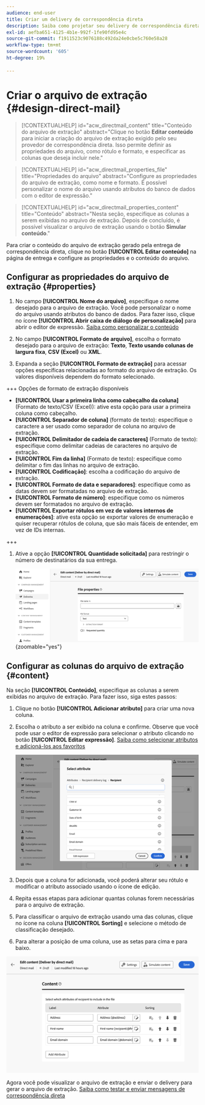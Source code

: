 ```yaml
---
audience: end-user
title: Criar um delivery de correspondência direta
description: Saiba como projetar seu delivery de correspondência direta com o Adobe Campaign Web
exl-id: aefba651-4125-4b1e-992f-1fe90fd95e4c
source-git-commit: f1911523c9076188c492da24e0cbe5c760e58a28
workflow-type: tm+mt
source-wordcount: '605'
ht-degree: 19%

---
```


# Criar o arquivo de extração {#design-direct-mail}

>[!CONTEXTUALHELP]
>id="acw_directmail_content"
>title="Conteúdo do arquivo de extração"
>abstract="Clique no botão **Editar conteúdo** para iniciar a criação do arquivo de extração exigido pelo seu provedor de correspondência direta. Isso permite definir as propriedades do arquivo, como rótulo e formato, e especificar as colunas que deseja incluir nele."

>[!CONTEXTUALHELP]
>id="acw_directmail_properties_file"
>title="Propriedades do arquivo"
>abstract="Configure as propriedades do arquivo de extração, como nome e formato. É possível personalizar o nome do arquivo usando atributos do banco de dados com o editor de expressão."

>[!CONTEXTUALHELP]
>id="acw_directmail_properties_content"
>title="Conteúdo"
>abstract="Nesta seção, especifique as colunas a serem exibidas no arquivo de extração. Depois de concluído, é possível visualizar o arquivo de extração usando o botão **Simular conteúdo**."

Para criar o conteúdo do arquivo de extração gerado pela entrega de correspondência direta, clique no botão **[!UICONTROL Editar conteúdo]** na página de entrega e configure as propriedades e o conteúdo do arquivo.

## Configurar as propriedades do arquivo de extração {#properties}

1. No campo **[!UICONTROL Nome do arquivo]**, especifique o nome desejado para o arquivo de extração. Você pode personalizar o nome do arquivo usando atributos do banco de dados. Para fazer isso, clique no ícone **[!UICONTROL Abrir caixa de diálogo de personalização]** para abrir o editor de expressão. [Saiba como personalizar o conteúdo](../personalization/personalize.md)

1. No campo **[!UICONTROL Formato de arquivo]**, escolha o formato desejado para o arquivo de extração: **Texto**, **Texto usando colunas de largura fixa**, **CSV (Excel)** ou **XML**.

1. Expanda a seção **[!UICONTROL Formato de extração]** para acessar opções específicas relacionadas ao formato do arquivo de extração. Os valores disponíveis dependem do formato selecionado.

+++ Opções de formato de extração disponíveis

   * **[!UICONTROL Usar a primeira linha como cabeçalho da coluna]** (Formato de texto/CSV (Excel)): ative esta opção para usar a primeira coluna como cabeçalho.
   * **[!UICONTROL Separador de coluna]** (formato de texto): especifique o caractere a ser usado como separador de coluna no arquivo de extração.
   * **[!UICONTROL Delimitador de cadeia de caracteres]** (Formato de texto): especifique como delimitar cadeias de caracteres no arquivo de extração.
   * **[!UICONTROL Fim da linha]** (Formato de texto): especifique como delimitar o fim das linhas no arquivo de extração.
   * **[!UICONTROL Codificação]**: escolha a codificação do arquivo de extração.
   * **[!UICONTROL Formato de data e separadores]**: especifique como as datas devem ser formatadas no arquivo de extração.
   * **[!UICONTROL Formato de número]**: especifique como os números devem ser formatados no arquivo de extração.
   * **[!UICONTROL Exportar rótulos em vez de valores internos de enumerações]**: ative esta opção se exportar valores de enumeração e quiser recuperar rótulos de coluna, que são mais fáceis de entender, em vez de IDs internas.

+++

1. Ative a opção **[!UICONTROL Quantidade solicitada]** para restringir o número de destinatários da sua entrega.

   ![Captura de tela mostrando as opções de configuração de detalhes de conteúdo para o arquivo de extração.](assets/dm-content-details.png){zoomable="yes"}

## Configurar as colunas do arquivo de extração {#content}

Na seção **[!UICONTROL Conteúdo]**, especifique as colunas a serem exibidas no arquivo de extração. Para fazer isso, siga estes passos:

1. Clique no botão **[!UICONTROL Adicionar atributo]** para criar uma nova coluna.
1. Escolha o atributo a ser exibido na coluna e confirme. Observe que você pode usar o editor de expressão para selecionar o atributo clicando no botão **[!UICONTROL Editar expressão]**. [Saiba como selecionar atributos e adicioná-los aos favoritos](../get-started/attributes.md)

   ![Captura de tela mostrando o botão Adicionar Atributo e as opções para adicionar atributos ao arquivo de extração.](assets/dm-add-attribute.png)

1. Depois que a coluna for adicionada, você poderá alterar seu rótulo e modificar o atributo associado usando o ícone de edição.
1. Repita essas etapas para adicionar quantas colunas forem necessárias para o arquivo de extração.
1. Para classificar o arquivo de extração usando uma das colunas, clique no ícone na coluna **[!UICONTROL Sorting]** e selecione o método de classificação desejado.
1. Para alterar a posição de uma coluna, use as setas para cima e para baixo.

![Captura de tela mostrando as opções de configuração de atributos para o arquivo de extração.](assets/dm-content-attributes.png)

Agora você pode visualizar o arquivo de extração e enviar o delivery para gerar o arquivo de extração. [Saiba como testar e enviar mensagens de correspondência direta](send-direct-mail.md)